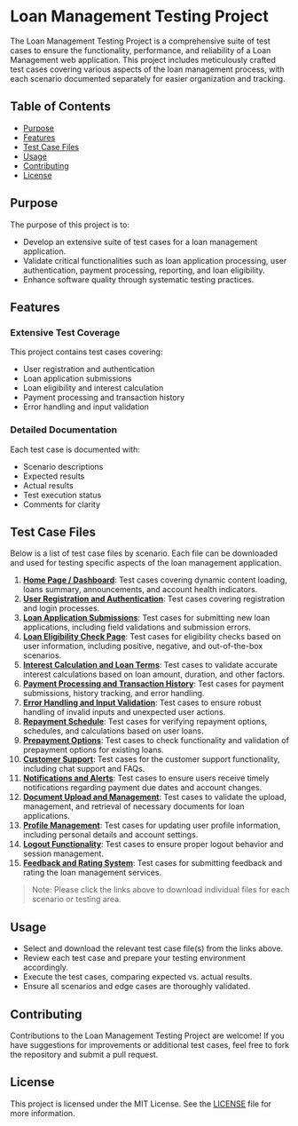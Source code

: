 # Loan Management Testing Project

The Loan Management Testing Project is a comprehensive suite of test cases to ensure the functionality, performance, and reliability of a Loan Management web application. This project includes meticulously crafted test cases covering various aspects of the loan management process, with each scenario documented separately for easier organization and tracking.

## Table of Contents
- [Purpose](#purpose)
- [Features](#features)
- [Test Case Files](#test-case-files)
- [Usage](#usage)
- [Contributing](#contributing)
- [License](#license)

## Purpose
The purpose of this project is to:

- Develop an extensive suite of test cases for a loan management application.
- Validate critical functionalities such as loan application processing, user authentication, payment processing, reporting, and loan eligibility.
- Enhance software quality through systematic testing practices.

## Features
### Extensive Test Coverage
This project contains test cases covering:

- User registration and authentication
- Loan application submissions
- Loan eligibility and interest calculation
- Payment processing and transaction history
- Error handling and input validation

### Detailed Documentation
Each test case is documented with:

- Scenario descriptions
- Expected results
- Actual results
- Test execution status
- Comments for clarity

## Test Case Files
Below is a list of test case files by scenario. Each file can be downloaded and used for testing specific aspects of the loan management application.

1. **[Home Page / Dashboard](HomePage.csv)**: Test cases covering dynamic content loading, loans summary, announcements, and account health indicators.
2. **[User Registration and Authentication](RegistrationAuthorization.csv)**: Test cases covering registration and login processes.
3. **[Loan Application Submissions](ApplicationSubmissions.csv)**: Test cases for submitting new loan applications, including field validations and submission errors.
4. **[Loan Eligibility Check Page](EligibilityCheck.csv)**: Test cases for eligibility checks based on user information, including positive, negative, and out-of-the-box scenarios.
5. **[Interest Calculation and Loan Terms](InterestCalculation.csv)**: Test cases to validate accurate interest calculations based on loan amount, duration, and other factors.
6. **[Payment Processing and Transaction History](PaymentProcess.csv)**: Test cases for payment submissions, history tracking, and error handling.
8. **[Error Handling and Input Validation](ErrorHandling.csv)**: Test cases to ensure robust handling of invalid inputs and unexpected user actions.
9. **[Repayment Schedule](RepaymentSchedule.csv)**: Test cases for verifying repayment options, schedules, and calculations based on user loans.
10. **[Prepayment Options](PrepaymentOptions.csv)**: Test cases to check functionality and validation of prepayment options for existing loans.
11. **[Customer Support](#)**: Test cases for the customer support functionality, including chat support and FAQs.
12. **[Notifications and Alerts](#)**: Test cases to ensure users receive timely notifications regarding payment due dates and account changes.
13. **[Document Upload and Management](#)**: Test cases to validate the upload, management, and retrieval of necessary documents for loan applications.
14. **[Profile Management](#)**: Test cases for updating user profile information, including personal details and account settings.
15. **[Logout Functionality](#)**: Test cases to ensure proper logout behavior and session management.
16. **[Feedback and Rating System](#)**: Test cases for submitting feedback and rating the loan management services.

> Note: Please click the links above to download individual files for each scenario or testing area.

## Usage
- Select and download the relevant test case file(s) from the links above.
- Review each test case and prepare your testing environment accordingly.
- Execute the test cases, comparing expected vs. actual results.
- Ensure all scenarios and edge cases are thoroughly validated.

## Contributing
Contributions to the Loan Management Testing Project are welcome! If you have suggestions for improvements or additional test cases, feel free to fork the repository and submit a pull request.

## License
This project is licensed under the MIT License. See the [LICENSE](#) file for more information.
